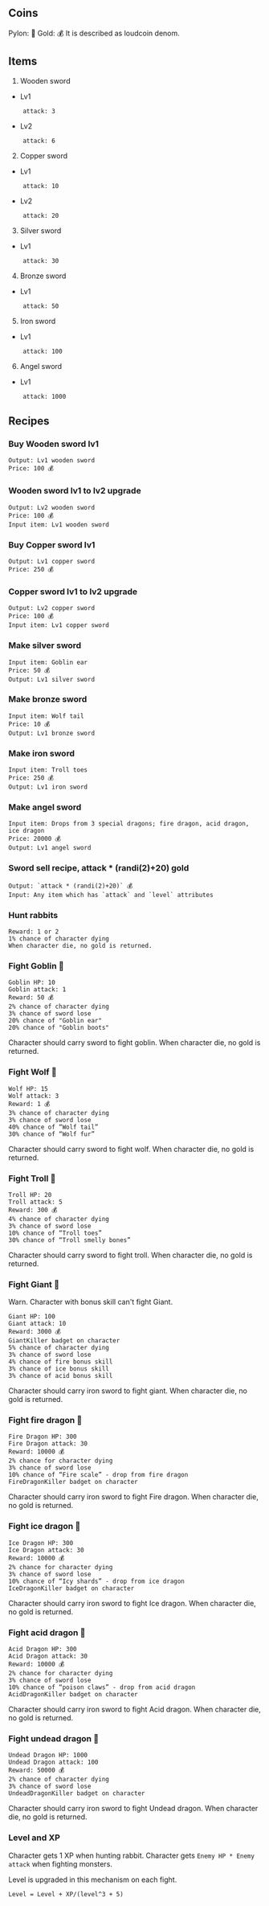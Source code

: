 
## Coins

Pylon: 🔷
Gold: 💰
It is described as loudcoin denom.

## Items
1. Wooden sword
- Lv1
```
    attack: 3
```
- Lv2
```
    attack: 6
```
2. Copper sword
- Lv1
```
    attack: 10
```
- Lv2
```
    attack: 20
```
3. Silver sword
- Lv1
```
    attack: 30
```
4. Bronze sword
- Lv1
```
    attack: 50
```
5. Iron sword
- Lv1
```
    attack: 100
```
6. Angel sword
- Lv1
```
    attack: 1000
```

## Recipes

### Buy Wooden sword lv1
```
Output: Lv1 wooden sword
Price: 100 💰
```

### Wooden sword lv1 to lv2 upgrade
```
Output: Lv2 wooden sword
Price: 100 💰
Input item: Lv1 wooden sword
```

### Buy Copper sword lv1
```
Output: Lv1 copper sword
Price: 250 💰
```
### Copper sword lv1 to lv2 upgrade
```
Output: Lv2 copper sword
Price: 100 💰
Input item: Lv1 copper sword
```

### Make silver sword
```
Input item: Goblin ear
Price: 50 💰
Output: Lv1 silver sword
```

### Make bronze sword

```
Input item: Wolf tail
Price: 10 💰
Output: Lv1 bronze sword
```

### Make iron sword

```
Input item: Troll toes
Price: 250 💰
Output: Lv1 iron sword
```

### Make angel sword
```
Input item: Drops from 3 special dragons; fire dragon, acid dragon, ice dragon
Price: 20000 💰
Output: Lv1 angel sword
```

### Sword sell recipe, attack * (randi(2)+20) gold
```
Output: `attack * (randi(2)+20)` 💰
Input: Any item which has `attack` and `level` attributes
```

### Hunt rabbits
```
Reward: 1 or 2
1% chance of character dying
When character die, no gold is returned.
```

### Fight Goblin 👺

```
Goblin HP: 10
Goblin attack: 1
Reward: 50 💰
2% chance of character dying
3% chance of sword lose
20% chance of "Goblin ear"
20% chance of "Goblin boots"
```

Character should carry sword to fight goblin.
When character die, no gold is returned.

### Fight Wolf 🐺

```
Wolf HP: 15
Wolf attack: 3
Reward: 1 💰
3% chance of character dying
3% chance of sword lose
40% chance of “Wolf tail”
30% chance of “Wolf fur”
```
Character should carry sword to fight wolf.
When character die, no gold is returned.

### Fight Troll 👻

```
Troll HP: 20
Troll attack: 5
Reward: 300 💰
4% chance of character dying
3% chance of sword lose
10% chance of “Troll toes”
30% chance of “Troll smelly bones”
```

Character should carry sword to fight troll.
When character die, no gold is returned.

### Fight Giant 🗿

Warn. Character with bonus skill can't fight Giant.

```
Giant HP: 100
Giant attack: 10
Reward: 3000 💰
GiantKiller badget on character
5% chance of character dying
3% chance of sword lose
4% chance of fire bonus skill
3% chance of ice bonus skill
3% chance of acid bonus skill
```

Character should carry iron sword to fight giant.
When character die, no gold is returned.

### Fight fire dragon 🦐

```
Fire Dragon HP: 300
Fire Dragon attack: 30
Reward: 10000 💰
2% chance for character dying
3% chance of sword lose
10% chance of “Fire scale” - drop from fire dragon
FireDragonKiller badget on character
```

Character should carry iron sword to fight Fire dragon.
When character die, no gold is returned.

### Fight ice dragon 🦈

```
Ice Dragon HP: 300
Ice Dragon attack: 30
Reward: 10000 💰
2% chance for character dying
3% chance of sword lose
10% chance of “Icy shards” - drop from ice dragon
IceDragonKiller badget on character
```

Character should carry iron sword to fight Ice dragon.
When character die, no gold is returned.

### Fight acid dragon 🐊

```
Acid Dragon HP: 300
Acid Dragon attack: 30
Reward: 10000 💰
2% chance for character dying
3% chance of sword lose
10% chance of “poison claws” - drop from acid dragon
AcidDragonKiller badget on character
```

Character should carry iron sword to fight Acid dragon.
When character die, no gold is returned.

### Fight undead dragon 🐉

```
Undead Dragon HP: 1000
Undead Dragon attack: 100
Reward: 50000 💰
2% chance of character dying
3% chance of sword lose
UndeadDragonKiller badget on character
```

Character should carry iron sword to fight Undead dragon.
When character die, no gold is returned.

### Level and XP

Character gets 1 XP when hunting rabbit.
Character gets `Enemy HP * Enemy attack` when fighting monsters.

Level is upgraded in this mechanism on each fight.
```
Level = Level + XP/(level^3 + 5)
```
